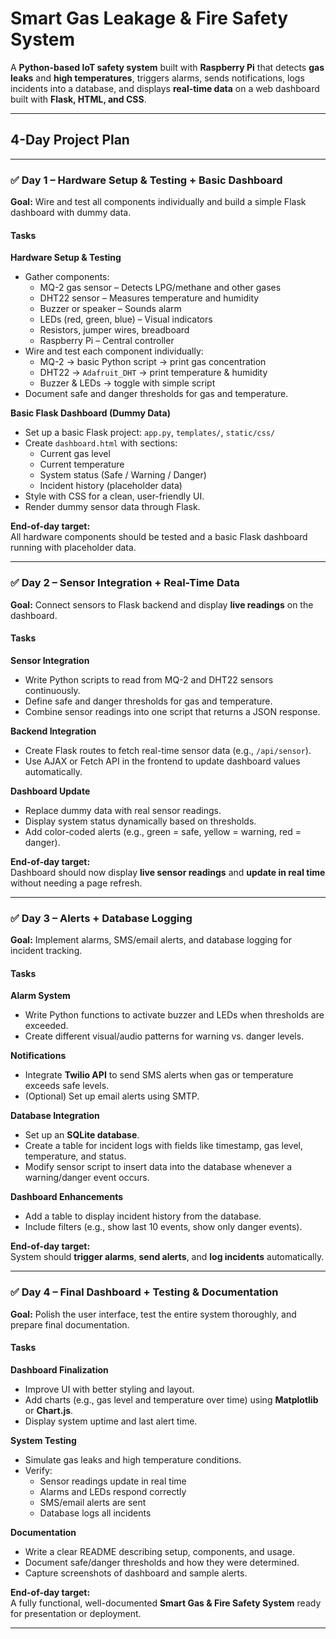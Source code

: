 # Smart Gas Leakage & Fire Safety System

A **Python-based IoT safety system** built with **Raspberry Pi** that detects **gas leaks** and **high temperatures**, triggers alarms, sends notifications, logs incidents into a database, and displays **real-time data** on a web dashboard built with **Flask, HTML, and CSS**.

---

## 4-Day Project Plan

---

### ✅ Day 1 – Hardware Setup & Testing + Basic Dashboard

**Goal:** Wire and test all components individually and build a simple Flask dashboard with dummy data.

#### Tasks

**Hardware Setup & Testing**
- Gather components:
  - MQ-2 gas sensor – Detects LPG/methane and other gases  
  - DHT22 sensor – Measures temperature and humidity  
  - Buzzer or speaker – Sounds alarm  
  - LEDs (red, green, blue) – Visual indicators  
  - Resistors, jumper wires, breadboard  
  - Raspberry Pi – Central controller  
- Wire and test each component individually:
  - MQ-2 → basic Python script → print gas concentration  
  - DHT22 → `Adafruit_DHT` → print temperature & humidity  
  - Buzzer & LEDs → toggle with simple script  
- Document safe and danger thresholds for gas and temperature.

**Basic Flask Dashboard (Dummy Data)**
- Set up a basic Flask project: `app.py`, `templates/`, `static/css/`
- Create `dashboard.html` with sections:
  - Current gas level  
  - Current temperature  
  - System status (Safe / Warning / Danger)  
  - Incident history (placeholder data)  
- Style with CSS for a clean, user-friendly UI.
- Render dummy sensor data through Flask.

**End-of-day target:**  
All hardware components should be tested and a basic Flask dashboard running with placeholder data.

---

### ✅ Day 2 – Sensor Integration + Real-Time Data

**Goal:** Connect sensors to Flask backend and display **live readings** on the dashboard.

#### Tasks

**Sensor Integration**
- Write Python scripts to read from MQ-2 and DHT22 sensors continuously.
- Define safe and danger thresholds for gas and temperature.
- Combine sensor readings into one script that returns a JSON response.

**Backend Integration**
- Create Flask routes to fetch real-time sensor data (e.g., `/api/sensor`).
- Use AJAX or Fetch API in the frontend to update dashboard values automatically.

**Dashboard Update**
- Replace dummy data with real sensor readings.
- Display system status dynamically based on thresholds.
- Add color-coded alerts (e.g., green = safe, yellow = warning, red = danger).

**End-of-day target:**  
Dashboard should now display **live sensor readings** and **update in real time** without needing a page refresh.

---

### ✅ Day 3 – Alerts + Database Logging

**Goal:** Implement alarms, SMS/email alerts, and database logging for incident tracking.

#### Tasks

**Alarm System**
- Write Python functions to activate buzzer and LEDs when thresholds are exceeded.
- Create different visual/audio patterns for warning vs. danger levels.

**Notifications**
- Integrate **Twilio API** to send SMS alerts when gas or temperature exceeds safe levels.
- (Optional) Set up email alerts using SMTP.

**Database Integration**
- Set up an **SQLite database**.
- Create a table for incident logs with fields like timestamp, gas level, temperature, and status.
- Modify sensor script to insert data into the database whenever a warning/danger event occurs.

**Dashboard Enhancements**
- Add a table to display incident history from the database.
- Include filters (e.g., show last 10 events, show only danger events).

**End-of-day target:**  
System should **trigger alarms**, **send alerts**, and **log incidents** automatically.

---

### ✅ Day 4 – Final Dashboard + Testing & Documentation

**Goal:** Polish the user interface, test the entire system thoroughly, and prepare final documentation.

#### Tasks

**Dashboard Finalization**
- Improve UI with better styling and layout.
- Add charts (e.g., gas level and temperature over time) using **Matplotlib** or **Chart.js**.
- Display system uptime and last alert time.

**System Testing**
- Simulate gas leaks and high temperature conditions.
- Verify:
  - Sensor readings update in real time  
  - Alarms and LEDs respond correctly  
  - SMS/email alerts are sent  
  - Database logs all incidents  

**Documentation**
- Write a clear README describing setup, components, and usage.
- Document safe/danger thresholds and how they were determined.
- Capture screenshots of dashboard and sample alerts.

**End-of-day target:**  
A fully functional, well-documented **Smart Gas & Fire Safety System** ready for presentation or deployment.

---
